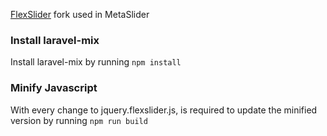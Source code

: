 [FlexSlider](http://www.woocommerce.com/flexslider/) fork used in MetaSlider

### Install laravel-mix

Install laravel-mix by running `npm install`

### Minify Javascript

With every change to jquery.flexslider.js, is required to update the minified version by running `npm run build`